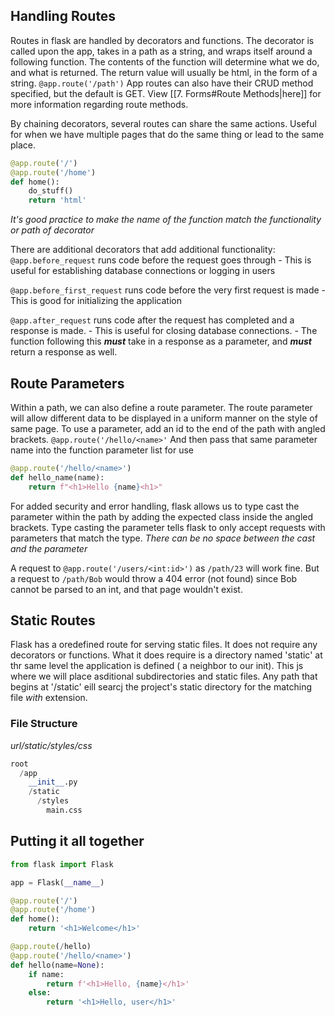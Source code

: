 ## Handling Routes
Routes in flask are handled by decorators and functions. The decorator is called upon the app, takes in a path as a string, and wraps itself around a following function. The contents of the function will determine what we do, and what is returned. The return value will usually be html, in the form of a string.
`@app.route('/path')`
App routes can also have their CRUD method specified, but the default is GET. View [[7. Forms#Route Methods|here]] for more information regarding route methods.

By chaining decorators, several routes can share the same actions. Useful for when we have multiple pages that do the same thing or lead to the same place.
```py
@app.route('/')
@app.route('/home')
def home():
	do_stuff()
	return 'html'
```
*It's good practice to make the name of the function match the functionality or path of decorator*

There are additional decorators that add additional functionality:
`@app.before_request` runs code before the request goes through
	- This is useful for establishing database connections or logging in users
	
`@app.before_first_request` runs code before the very first request is made
	- This is good for initializing the application

`@app.after_request` runs code after the request has completed and a response is made.
	- This is useful for closing database connections.
	- The function following this ***must*** take in a response as a parameter, and ***must*** return a response as well.
## Route Parameters
Within a path, we can also define a route parameter. The route parameter will allow different data to be displayed in a uniform manner on the style of same page.
To use a parameter, add an id to the end of the path with angled brackets.
`@app.route('/hello/<name>'`
And then pass that same parameter name into the function parameter list for use
```py
@app.route('/hello/<name>')
def hello_name(name):
	return f"<h1>Hello {name}<h1>"
```

For added security and error handling, flask allows us to type cast the parameter within the path by adding the expected class inside the angled brackets. Type casting the parameter tells flask to only accept requests with parameters that match the type. *There can be no space between the cast and the parameter*

A request to `@app.route('/users/<int:id>')` as `/path/23` will work fine. But a request to `/path/Bob` would throw a 404 error (not found) since Bob cannot be parsed to an int, and that page wouldn't exist.

## Static Routes
Flask has a oredefined route for serving static files. It does not require any decorators or functions.
What it does require is a directory named 'static' at thr same level the application is defined ( a neighbor to our init). This js where we will place asditional subdirectories and static files.
Any path that begins at '/static' eill searcj the project's static directory for the matching file *with* extension.

### File Structure
*url/static/styles/css*
```py
root
  /app
    __init__.py
    /static
      /styles
        main.css
```


## Putting it all together
```py
from flask import Flask

app = Flask(__name__)

@app.route('/')
@app.route('/home')
def home():
	return '<h1>Welcome</h1>'

@app.route(/hello)
@app.route('/hello/<name>')
def hello(name=None):
	if name:
		return f'<h1>Hello, {name}</h1>'
	else:
		return '<h1>Hello, user</h1>'
```